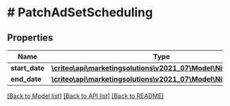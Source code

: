 # # PatchAdSetScheduling

## Properties

Name | Type | Description | Notes
------------ | ------------- | ------------- | -------------
**start_date** | [**\criteo\api\marketingsolutions\v2021_07\Model\NillableDateTime**](NillableDateTime.md) |  | [optional]
**end_date** | [**\criteo\api\marketingsolutions\v2021_07\Model\NillableDateTime**](NillableDateTime.md) |  | [optional]

[[Back to Model list]](../../README.md#models) [[Back to API list]](../../README.md#endpoints) [[Back to README]](../../README.md)
